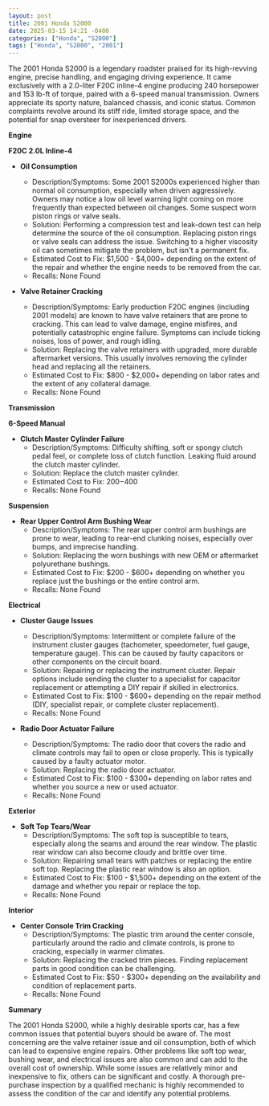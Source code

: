 ```yaml
---
layout: post
title: 2001 Honda S2000
date: 2025-03-15 14:21 -0400
categories: ["Honda", "S2000"]
tags: ["Honda", "S2000", "2001"]
---
```

The 2001 Honda S2000 is a legendary roadster praised for its high-revving engine, precise handling, and engaging driving experience. It came exclusively with a 2.0-liter F20C inline-4 engine producing 240 horsepower and 153 lb-ft of torque, paired with a 6-speed manual transmission. Owners appreciate its sporty nature, balanced chassis, and iconic status. Common complaints revolve around its stiff ride, limited storage space, and the potential for snap oversteer for inexperienced drivers.

**Engine**

**F20C 2.0L Inline-4**

*   **Oil Consumption**
    *   Description/Symptoms: Some 2001 S2000s experienced higher than normal oil consumption, especially when driven aggressively. Owners may notice a low oil level warning light coming on more frequently than expected between oil changes. Some suspect worn piston rings or valve seals.
    *   Solution: Performing a compression test and leak-down test can help determine the source of the oil consumption. Replacing piston rings or valve seals can address the issue. Switching to a higher viscosity oil can sometimes mitigate the problem, but isn't a permanent fix.
    *   Estimated Cost to Fix: $1,500 - $4,000+ depending on the extent of the repair and whether the engine needs to be removed from the car.
    *   Recalls: None Found

*   **Valve Retainer Cracking**
    *   Description/Symptoms: Early production F20C engines (including 2001 models) are known to have valve retainers that are prone to cracking. This can lead to valve damage, engine misfires, and potentially catastrophic engine failure. Symptoms can include ticking noises, loss of power, and rough idling.
    *   Solution: Replacing the valve retainers with upgraded, more durable aftermarket versions. This usually involves removing the cylinder head and replacing all the retainers.
    *   Estimated Cost to Fix: $800 - $2,000+ depending on labor rates and the extent of any collateral damage.
    *   Recalls: None Found

**Transmission**

**6-Speed Manual**

*   **Clutch Master Cylinder Failure**
    * Description/Symptoms: Difficulty shifting, soft or spongy clutch pedal feel, or complete loss of clutch function. Leaking fluid around the clutch master cylinder.
    * Solution: Replace the clutch master cylinder.
    * Estimated Cost to Fix: $200-$400
    * Recalls: None Found

**Suspension**

*   **Rear Upper Control Arm Bushing Wear**
    *   Description/Symptoms: The rear upper control arm bushings are prone to wear, leading to rear-end clunking noises, especially over bumps, and imprecise handling.
    *   Solution: Replacing the worn bushings with new OEM or aftermarket polyurethane bushings.
    *   Estimated Cost to Fix: $200 - $600+ depending on whether you replace just the bushings or the entire control arm.
    *   Recalls: None Found

**Electrical**

*   **Cluster Gauge Issues**
    *   Description/Symptoms: Intermittent or complete failure of the instrument cluster gauges (tachometer, speedometer, fuel gauge, temperature gauge). This can be caused by faulty capacitors or other components on the circuit board.
    *   Solution: Repairing or replacing the instrument cluster. Repair options include sending the cluster to a specialist for capacitor replacement or attempting a DIY repair if skilled in electronics.
    *   Estimated Cost to Fix: $100 - $600+ depending on the repair method (DIY, specialist repair, or complete cluster replacement).
    *   Recalls: None Found

*   **Radio Door Actuator Failure**
    *   Description/Symptoms: The radio door that covers the radio and climate controls may fail to open or close properly. This is typically caused by a faulty actuator motor.
    *   Solution: Replacing the radio door actuator.
    *   Estimated Cost to Fix: $100 - $300+ depending on labor rates and whether you source a new or used actuator.
    *   Recalls: None Found

**Exterior**

*   **Soft Top Tears/Wear**
    *   Description/Symptoms: The soft top is susceptible to tears, especially along the seams and around the rear window. The plastic rear window can also become cloudy and brittle over time.
    *   Solution: Repairing small tears with patches or replacing the entire soft top. Replacing the plastic rear window is also an option.
    *   Estimated Cost to Fix: $100 - $1,500+ depending on the extent of the damage and whether you repair or replace the top.
    *   Recalls: None Found

**Interior**

*   **Center Console Trim Cracking**
    *   Description/Symptoms: The plastic trim around the center console, particularly around the radio and climate controls, is prone to cracking, especially in warmer climates.
    *   Solution: Replacing the cracked trim pieces. Finding replacement parts in good condition can be challenging.
    *   Estimated Cost to Fix: $50 - $300+ depending on the availability and condition of replacement parts.
    *   Recalls: None Found

**Summary**

The 2001 Honda S2000, while a highly desirable sports car, has a few common issues that potential buyers should be aware of. The most concerning are the valve retainer issue and oil consumption, both of which can lead to expensive engine repairs. Other problems like soft top wear, bushing wear, and electrical issues are also common and can add to the overall cost of ownership. While some issues are relatively minor and inexpensive to fix, others can be significant and costly. A thorough pre-purchase inspection by a qualified mechanic is highly recommended to assess the condition of the car and identify any potential problems.

